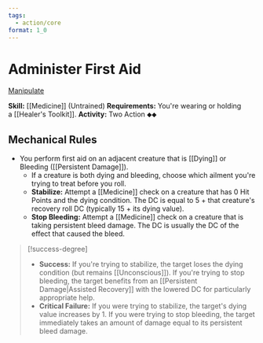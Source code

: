 ```yaml
---
tags:
  - action/core
format: 1_0
---
```

# Administer First Aid [](#Actions "Two-Action")

[Manipulate](Manipulate.md "General Trait")

**Skill:** [[Medicine]] (Untrained)
**Requirements:** You're wearing or holding a [[Healer's Toolkit]].
**Activity:** Two Action ⬥⬥

## Mechanical Rules

- You perform first aid on an adjacent creature that is [[Dying]] or Bleeding ([[Persistent Damage]]).
	- If a creature is both dying and bleeding, choose which ailment you're trying to treat before you roll.
	- **Stabilize:** Attempt a [[Medicine]] check on a creature that has 0 Hit Points and the dying condition. The DC is equal to 5 + that creature's recovery roll DC (typically 15 + its dying value).
	- **Stop Bleeding:** Attempt a [[Medicine]] check on a creature that is taking persistent bleed damage. The DC is usually the DC of the effect that caused the bleed.

> [!success-degree]
>- **Success:** If you're trying to stabilize, the target loses the dying condition (but remains [[Unconscious]]). If you're trying to stop bleeding, the target benefits from an [[Persistent Damage|Assisted Recovery]] with the lowered DC for particularly appropriate help.  
>- **Critical Failure:** If you were trying to stabilize, the target's dying value increases by 1. If you were trying to stop bleeding, the target immediately takes an amount of damage equal to its persistent bleed damage.